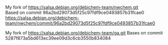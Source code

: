 My fork of  https://salsa.debian.org/debichem-team/nwchem.git  
Based on commit 96a2bd29073d5f25c97fdf9ce0493857b31fcae0 
https://salsa.debian.org/debichem-team/nwchem/commit/96a2bd29073d5f25c97fdf9ce0493857b31fcae0

My fork of https://salsa.debian.org/debichem-team/ga.git 
Bases on commit 5287f873a5bd613ec39ee09d3c6cb3550b834084
